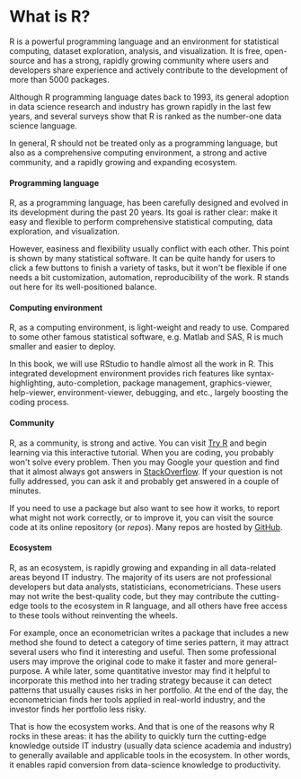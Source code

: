 


# What is R?

R is a powerful programming language and an environment for statistical computing, dataset exploration, analysis, and visualization. It is free, open-source and has a strong, rapidly growing community where users and developers share experience and actively contribute to the development of more than 5000 packages. 

Although R programming language dates back to 1993, its general adoption in data science research and industry has grown rapidly in the last few years, and several surveys show that R is ranked as the number-one data science language.

In general, R should not be treated only as a programming language, but also as a comprehensive computing environment, a strong and active community, and a rapidly growing and expanding ecosystem.

#### Programming language

R, as a programming language, has been carefully designed and evolved in its development during the past 20 years. Its goal is rather clear: make it easy and flexible to perform comprehensive statistical computing, data exploration, and visualization. 

However, easiness and flexibility usually conflict with each other. This point is shown by many statistical software. It can be quite handy for users to click a few buttons to finish a variety of tasks, but it won't be flexible if one needs a bit customization, automation, reproducibility of the work. R stands out here for its well-positioned balance.

#### Computing environment

R, as a computing environment, is light-weight and ready to use. Compared to some other famous statistical software, e.g. Matlab and SAS, R is much smaller and easier to deploy. 

In this book, we will use RStudio to handle almost all the work in R. This integrated development environment provides rich features like syntax-highlighting, auto-completion, package management, graphics-viewer, help-viewer, environment-viewer, debugging, and etc., largely boosting the coding process.

#### Community

R, as a community, is strong and active. You can visit [Try R](http://tryr.codeschool.com/) and begin learning via this interactive tutorial. When you are coding, you probably won't solve every problem. Then you may Google your question and find that it almost always got answers in [StackOverflow](http://stackoverflow.com/questions/tagged/r). If your question is not fully addressed, you can ask it and probably get answered in a couple of minutes.

If you need to use a package but also want to see how it works, to report what might not work correctly, or to improve it, you can visit the source code at its online repository (or *repos*). Many repos are hosted by [GitHub](http://www.github.com).

#### Ecosystem

R, as an ecosystem, is rapidly growing and expanding in all data-related areas beyond IT industry. The majority of its users are not professional developers but data analysts, statisticians, econometricians. These users may not write the best-quality code, but they may contribute the cutting-edge tools to the ecosystem in R language, and all others have free 
access to these tools without reinventing the wheels.

For example, once an econometrician writes a package that includes a new method she found to detect a category of time series pattern, it may attract several users who find it interesting and useful. Then some professional users may improve the original code to make it faster and more general-purpose. A while later, some quantitative investor may find it helpful to incorporate this method into her trading strategy because it can detect patterns that usually causes risks in her portfolio. At the end of the day, the econometrician finds her tools applied in real-world industry, and the investor finds her portfolio less risky.

That is how the ecosystem works. And that is one of the reasons why R rocks in these areas: it has the ability to quickly turn the cutting-edge knowledge outside IT industry (usually data science academia and industry) to generally available and applicable tools in the ecosystem. In other words, it enables rapid conversion from data-science knowledge to productivity.
